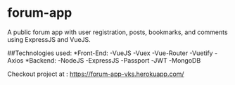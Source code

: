 # forum-app
A public forum app with user registration, posts, bookmarks, and comments using ExpressJS and VueJS.

##Technologies used:
*Front-End:
-VueJS
-Vuex
-Vue-Router
-Vuetify
-Axios
*Backend:
-NodeJS
-ExpressJS
-Passport
-JWT
-MongoDB

Checkout project at : https://forum-app-vks.herokuapp.com/
